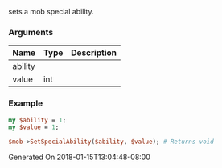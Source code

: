 sets a mob special ability.
### Arguments
**Name**|**Type**|**Description**
:---|:---|:---
ability||
value|int|

### Example

```perl
my $ability = 1;
my $value = 1;

$mob->SetSpecialAbility($ability, $value); # Returns void
```


Generated On 2018-01-15T13:04:48-08:00